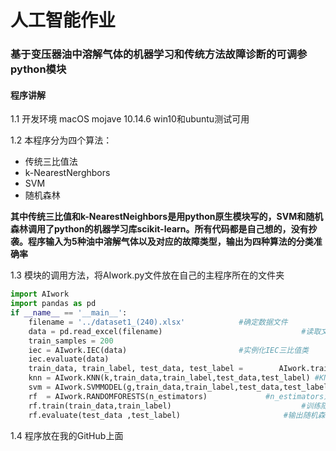 # 人工智能作业

### 基于变压器油中溶解气体的机器学习和传统方法故障诊断的可调参python模块

#### 程序讲解

1.1 开发环境 macOS mojave 10.14.6    win10和ubuntu测试可用

1.2 本程序分为四个算法：

+ 传统三比值法
+ k-NearestNerghbors
+ SVM
+ 随机森林

**其中传统三比值和k-NearestNeighbors是用python原生模块写的，SVM和随机森林调用了python的机器学习库scikit-learn。所有代码都是自己想的，没有抄袭。程序输入为5种油中溶解气体以及对应的故障类型，输出为四种算法的分类准确率**

1.3 模块的调用方法，将AIwork.py文件放在自己的主程序所在的文件夹

````python
import AIwork
import pandas as pd
if __name__ == '__main__':
    filename = '../dataset1_(240).xlsx'            #确定数据文件
    data = pd.read_excel(filename)								 #读取文件的数据
    train_samples = 200														 #定义训练集的数量(根据需要自定)
    iec = AIwork.IEC(data)                         #实例化IEC三比值类
    iec.evaluate(data)														 #执行IEC三比值预测故障
    train_data, train_label, test_data, test_label =    	AIwork.train_test_samples(train_samples, filename) #划分训练集和测试集
    knn = AIwork.KNN(k,train_data,train_label,test_data,test_label)	#KNN的参数k为自定参数，可调
    svm = AIwork.SVMMODEL(g,train_data,train_label,test_data,test_label)		#g为可调参数
    rf  = AIwork.RANDOMFORESTS(n_estimators)			 #n_estimators为可调参数
    rf.train(train_data,train_label)							 #训练随机森林模型
    rf.evaluate(test_data ,test_label)						 #输出随机森林的准确率
````

1.4 程序放在我的GitHub上面

